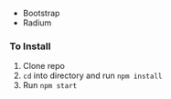 
* Bootstrap
* Radium

### To Install
1. Clone repo
2. ```cd``` into directory and run ```npm install```
3. Run ```npm start```
